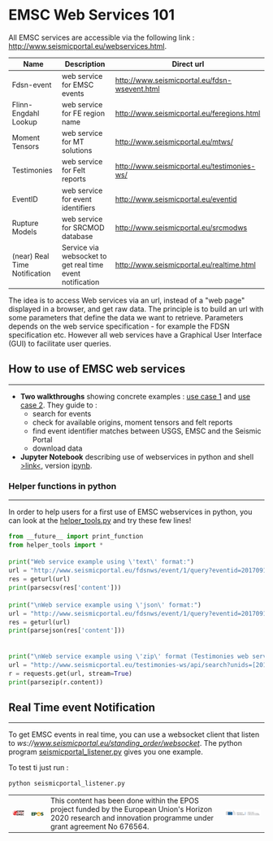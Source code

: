 # EMSC Web Services 101

All EMSC services are accessible via the following link : http://www.seismicportal.eu/webservices.html. 

| Name | Description | Direct url |
| --- | --- | --- | 
| Fdsn-event | web service for EMSC events | http://www.seismicportal.eu/fdsn-wsevent.html |
| Flinn-Engdahl Lookup | web service for FE region name | http://www.seismicportal.eu/feregions.html |
| Moment Tensors | web service for MT solutions |  http://www.seismicportal.eu/mtws/ |
| Testimonies | web service for Felt reports | http://www.seismicportal.eu/testimonies-ws/ |
| EventID | web service for event identifiers| http://www.seismicportal.eu/eventid |
| Rupture Models | web service for SRCMOD database | http://www.seismicportal.eu/srcmodws |
| (near) Real Time Notification | Service via websocket to get real time event notification | http://www.seismicportal.eu/realtime.html |

The idea is to access Web services via an url, instead of a "web page" displayed in a browser, and get raw data. The principle is to build an url with some parameters that define the data we want to retrieve.
Parameters depends on the web service specification - for example the FDSN specification etc. However all web services have a Graphical User Interface (GUI) to facilitate user queries.

## How to use of EMSC web services
---
 * **Two walkthroughs** showing concrete examples : [use case 1](use_cases/usecase1.md) and [use case 2](use_cases/usecase2.md). They guide to :
   - search for events
   - check for available origins, moment tensors and felt reports
   - find event identifier matches between USGS, EMSC and the Seismic Portal
   - download data
 * **Jupyter Notebook** describing use of webservices in python and shell [>link<](emsc_services/emsc_services.md), version [ipynb](emsc_services/emsc_services.ipynb).


### Helper functions in python
---
In order to help users for a first use of EMSC webservices in python, you can look at the [helper_tools.py](helper_tools.py) and try these few lines!
```python
from __future__ import print_function
from helper_tools import *

print("Web service example using \'text\' format:")
url = "http://www.seismicportal.eu/fdsnws/event/1/query?eventid=20170919_0000091&format=text"
res = geturl(url)
print(parsecsv(res['content']))

print("\nWeb service example using \'json\' format:")
url = "http://www.seismicportal.eu/fdsnws/event/1/query?eventid=20170919_0000091&format=json"
res = geturl(url)
print(parsejson(res['content']))


print("\nWeb service example using \'zip\' format (Testimonies web service):")
url = "http://www.seismicportal.eu/testimonies-ws/api/search?unids=[20170919_0000091]&includeTestimonies=true"
r = requests.get(url, stream=True)
print(parsezip(r.content))

```


## Real Time event Notification
---
To get EMSC events in real time, you can use a websocket client that listen to *ws://www.seismicportal.eu/standing_order/websocket*. The python program [seismicportal_listener.py](seismicportal_listener.py) gives you one example. 

To test ti just run :

```bash
python seismicportal_listener.py
```


|  | |  | |
| --- | --- | --- | --- |
| <img src="img/emsc-logo-new-200.png" alt="EMSC logo" width="100" > | <img src="img/EPOS_logo_crop.png" alt="EPOS logo" width="100" > | This content has been done within the EPOS project funded by the European Union's Horizon 2020 research and innovation programme under grant agreement No 676564.| <img src="img/EC-H2020.png" alt="EC-H2020"  width="300" > |
